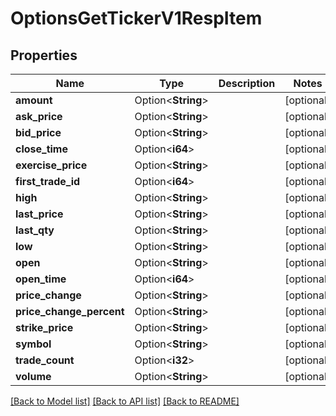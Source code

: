 # OptionsGetTickerV1RespItem

## Properties

Name | Type | Description | Notes
------------ | ------------- | ------------- | -------------
**amount** | Option<**String**> |  | [optional]
**ask_price** | Option<**String**> |  | [optional]
**bid_price** | Option<**String**> |  | [optional]
**close_time** | Option<**i64**> |  | [optional]
**exercise_price** | Option<**String**> |  | [optional]
**first_trade_id** | Option<**i64**> |  | [optional]
**high** | Option<**String**> |  | [optional]
**last_price** | Option<**String**> |  | [optional]
**last_qty** | Option<**String**> |  | [optional]
**low** | Option<**String**> |  | [optional]
**open** | Option<**String**> |  | [optional]
**open_time** | Option<**i64**> |  | [optional]
**price_change** | Option<**String**> |  | [optional]
**price_change_percent** | Option<**String**> |  | [optional]
**strike_price** | Option<**String**> |  | [optional]
**symbol** | Option<**String**> |  | [optional]
**trade_count** | Option<**i32**> |  | [optional]
**volume** | Option<**String**> |  | [optional]

[[Back to Model list]](../README.md#documentation-for-models) [[Back to API list]](../README.md#documentation-for-api-endpoints) [[Back to README]](../README.md)


